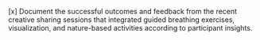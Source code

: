 [x] Document the successful outcomes and feedback from the recent creative sharing sessions that integrated guided breathing exercises, visualization, and nature-based activities according to participant insights.